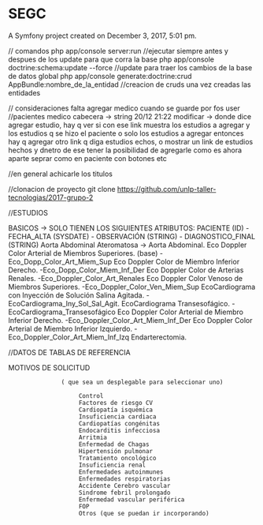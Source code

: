 SEGC
====

A Symfony project created on December 3, 2017, 5:01 pm.

// comandos
php app/console server:run														  //ejecutar siempre antes y despues de los update para que corra la base
php app/console doctrine:schema:update --force									  //update para traer los cambios de la base de datos global
php app/console generate:doctrine:crud AppBundle:nombre_de_la_entidad             //creacion de cruds una vez creadas las entidades


// consideraciones
falta agregar medico cuando se guarde por fos user
//pacientes
medico cabecera  -> string
20/12 21:22 modificar -> donde dice agregar estudio, hay q ver si con ese link muestra los estudios a agregar y los estudios q se hizo el paciente o solo los estudios a agregar entonces hay q agregar otro link q diga estudios echos,
o mostrar un link de estudios hechos y dnetro de ese tener la posibilidad de agregarle como es ahora
aparte seprar como en paciente con botones etc

//en general
achicarle los titulos

//clonacion de proyecto
git clone https://github.com/unlp-taller-tecnologias/2017-grupo-2


//ESTUDIOS

BASICOS -> SOLO TIENEN LOS SIGUIENTES ATRIBUTOS: PACIENTE (ID) - FECHA_ALTA (SYSDATE) - OBSERVACIÓN (STRING) - DIAGNOSTICO_FINAL (STRING)
Aorta Abdominal Ateromatosa  ->
Aorta Abdominal.
Eco Doppler Color Arterial de Miembros Superiores. (base)    -Eco_Dopp_Color_Art_Miem_Sup
Eco Doppler Color de Miembro Inferior Derecho.			      -Eco_Dopp_Color_Miem_Inf_Der
Eco Doppler Color de Arterias Renales.						  -Eco_Doppler_Color_Art_Renales
Eco Doppler Color Venoso de Miembros Superiores.             -Eco_Doppler_Color_Ven_Miem_Sup
EcoCardiograma con Inyección de Solución Salina Agitada.     -EcoCardiograma_Iny_Sol_Sal_Agit.
EcoCardiograma Transesofágico.								  -EcoCardiograma_Transesofágico
Eco Doppler Color Arterial de Miembro Inferior Derecho.      -Eco_Doppler_Color_Art_Miem_Inf_Der
Eco Doppler Color Arterial de Miembro Inferior Izquierdo.    -Eco_Doppler_Color_Art_Miem_Inf_Izq
Endarterectomia.


//DATOS DE TABLAS DE REFERENCIA

MOTIVOS DE SOLICITUD

                   ( que sea un desplegable para seleccionar uno)                     

                        Control
                        Factores de riesgo CV
                        Cardiopatía isquémica
                        Insuficiencia cardiaca
                        Cardiopatías congénitas
                        Endocarditis infecciosa
                        Arritmia
                        Enfermedad de Chagas
                        Hipertensión pulmonar
                        Tratamiento oncológico
                        Insuficiencia renal
                        Enfermedades autoinmunes
                        Enfermedades respiratorias
                        Accidente Cerebro vascular
                        Sindrome febril prolongado
                        Enfermedad vascular periférica
                        FOP
                        Otros (que se puedan ir incorporando)
